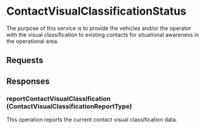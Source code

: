 # ContactVisualClassificationStatus
The purpose of this service is to provide the vehicles and/or the operator with the visual classification to existing contacts for situational awareness in the operational area.

## Requests

## Responses
### reportContactVisualClassification (ContactVisualClassificationReportType)
This operation reports the current contact visual classification data.
